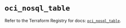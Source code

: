 # `oci_nosql_table`

Refer to the Terraform Registry for docs: [`oci_nosql_table`](https://registry.terraform.io/providers/oracle/oci/7.19.0/docs/resources/nosql_table).
